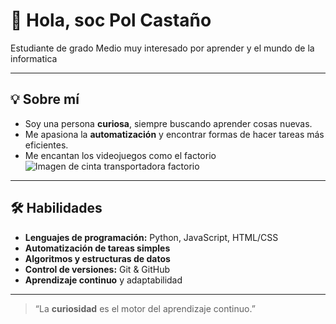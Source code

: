 # 👋 Hola, soc Pol Castaño

Estudiante de grado Medio muy interesado por aprender y el mundo de la informatica

---

## 💡 Sobre mí
- Soy una persona **curiosa**, siempre buscando aprender cosas nuevas.  
- Me apasiona la **automatización** y encontrar formas de hacer tareas más eficientes.  
- Me encantan los videojuegos como el factorio
![Imagen de cinta transportadora factorio](https://images.g2a.com/470x276/1x1x0/factorio-steam-gift-global-i10000011359003/5b9f7db5ae653a11fd22ffbd)
---

## 🛠 Habilidades
- **Lenguajes de programación:** Python, JavaScript, HTML/CSS  
- **Automatización de tareas simples**  
- **Algoritmos y estructuras de datos**  
- **Control de versiones:** Git & GitHub  
- **Aprendizaje continuo** y adaptabilidad  

---

> “La **curiosidad** es el motor del aprendizaje continuo.”
